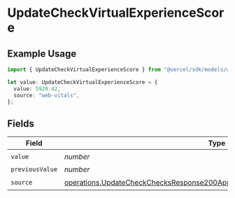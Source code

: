 # UpdateCheckVirtualExperienceScore

## Example Usage

```typescript
import { UpdateCheckVirtualExperienceScore } from "@vercel/sdk/models/operations/updatecheck.js";

let value: UpdateCheckVirtualExperienceScore = {
  value: 5920.42,
  source: "web-vitals",
};
```

## Fields

| Field                                                                                                                                                                            | Type                                                                                                                                                                             | Required                                                                                                                                                                         | Description                                                                                                                                                                      |
| -------------------------------------------------------------------------------------------------------------------------------------------------------------------------------- | -------------------------------------------------------------------------------------------------------------------------------------------------------------------------------- | -------------------------------------------------------------------------------------------------------------------------------------------------------------------------------- | -------------------------------------------------------------------------------------------------------------------------------------------------------------------------------- |
| `value`                                                                                                                                                                          | *number*                                                                                                                                                                         | :heavy_check_mark:                                                                                                                                                               | N/A                                                                                                                                                                              |
| `previousValue`                                                                                                                                                                  | *number*                                                                                                                                                                         | :heavy_minus_sign:                                                                                                                                                               | N/A                                                                                                                                                                              |
| `source`                                                                                                                                                                         | [operations.UpdateCheckChecksResponse200ApplicationJSONResponseBodyOutputSource](../../models/operations/updatecheckchecksresponse200applicationjsonresponsebodyoutputsource.md) | :heavy_check_mark:                                                                                                                                                               | N/A                                                                                                                                                                              |